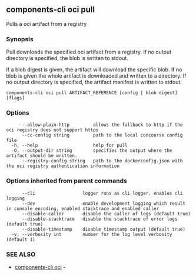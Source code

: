 ## components-cli oci pull

Pulls a oci artifact from a registry

### Synopsis


Pull downloads the specified oci artifact from a registry.
If no output directory is specified, the blob is written to stdout.

If a blob digest is given, the artifact will download the specific blob.
If no blob is given the whole artifact is downloaded and written to a directory.
If no output directory is specified, the artifact manifest is written to stdout.



```
components-cli oci pull ARTIFACT_REFERENCE [config | blob digest] [flags]
```

### Options

```
      --allow-plain-http         allows the fallback to http if the oci registry does not support https
      --cc-config string         path to the local concourse config file
  -h, --help                     help for pull
  -O, --output-dir string        specifies the output where the artifact should be written.
      --registry-config string   path to the dockerconfig.json with the oci registry authentication information
```

### Options inherited from parent commands

```
      --cli                  logger runs as cli logger. enables cli logging
      --dev                  enable development logging which result in console encoding, enabled stacktrace and enabled caller
      --disable-caller       disable the caller of logs (default true)
      --disable-stacktrace   disable the stacktrace of error logs (default true)
      --disable-timestamp    disable timestamp output (default true)
  -v, --verbosity int        number for the log level verbosity (default 1)
```

### SEE ALSO

* [components-cli oci](components-cli_oci.md)	 - 


